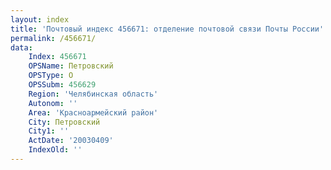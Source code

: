 ```yaml
---
layout: index
title: 'Почтовый индекс 456671: отделение почтовой связи Почты России'
permalink: /456671/
data:
    Index: 456671
    OPSName: Петровский
    OPSType: О
    OPSSubm: 456629
    Region: 'Челябинская область'
    Autonom: ''
    Area: 'Красноармейский район'
    City: Петровский
    City1: ''
    ActDate: '20030409'
    IndexOld: ''
---
```

